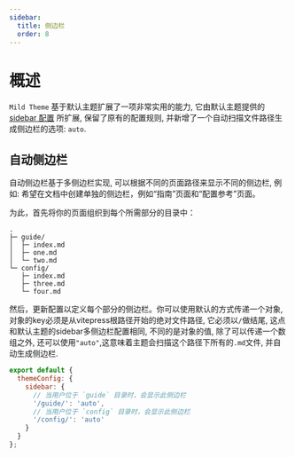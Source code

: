 ```yaml
---
sidebar:
  title: 侧边栏
  order: 8
---
```


# 概述

`Mild Theme` 基于默认主题扩展了一项非常实用的能力, 它由默认主题提供的 [sidebar 配置](https://vitepress.dev/zh/reference/default-theme-sidebar) 所扩展, 保留了原有的配置规则, 并新增了一个自动扫描文件路径生成侧边栏的选项: `auto`.

## 自动侧边栏

自动侧边栏基于多侧边栏实现, 可以根据不同的页面路径来显示不同的侧边栏, 例如: 希望在文档中创建单独的侧边栏，例如“指南”页面和“配置参考”页面。

为此，首先将你的页面组织到每个所需部分的目录中：

```
.
├─ guide/
│  ├─ index.md
│  ├─ one.md
│  └─ two.md
└─ config/
   ├─ index.md
   ├─ three.md
   └─ four.md
```

然后，更新配置以定义每个部分的侧边栏。你可以使用默认的方式传递一个对象, 对象的key必须是从vitepress根路径开始的绝对文件路径, 它必须以`/`做结尾, 这点和默认主题的sidebar多侧边栏配置相同, 不同的是对象的值, 除了可以传递一个数组之外, 还可以使用`"auto"`,这意味着主题会扫描这个路径下所有的`.md`文件, 并自动生成侧边栏.

```js
export default {
  themeConfig: {
    sidebar: {
      // 当用户位于 `guide` 目录时，会显示此侧边栏
      '/guide/': 'auto',
      // 当用户位于 `config` 目录时，会显示此侧边栏
      '/config/': 'auto'
    }
  }
};
```
